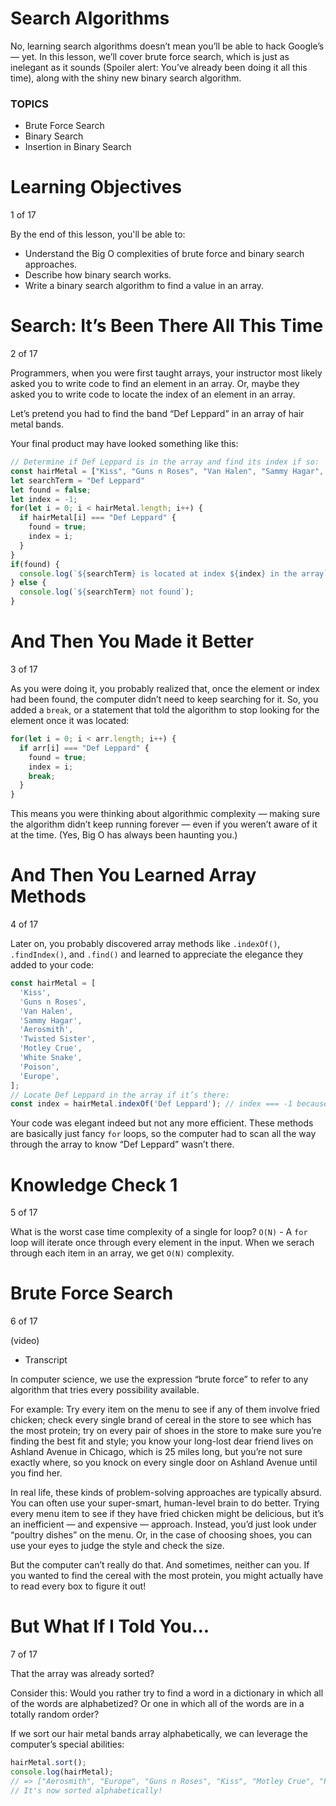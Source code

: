 # Search Algorithms

No, learning search algorithms doesn’t mean you’ll be able to hack Google’s — yet. In this lesson, we’ll cover brute force search, which is just as inelegant as it sounds (Spoiler alert: You’ve already been doing it all this time), along with the shiny new binary search algorithm.

### TOPICS

- Brute Force Search
- Binary Search
- Insertion in Binary Search

# Learning Objectives

1 of 17

By the end of this lesson, you'll be able to:

- Understand the Big O complexities of brute force and binary search approaches.
- Describe how binary search works.
- Write a binary search algorithm to find a value in an array.

# Search: It’s Been There All This Time

2 of 17

Programmers, when you were first taught arrays, your instructor most likely asked you to write code to find an element in an array. Or, maybe they asked you to write code to locate the index of an element in an array.

Let’s pretend you had to find the band “Def Leppard” in an array of hair metal bands.

Your final product may have looked something like this:

```js
// Determine if Def Leppard is in the array and find its index if so:
const hairMetal = ["Kiss", "Guns n Roses", "Van Halen", "Sammy Hagar", "Aerosmith", "Twisted Sister", "Motley Crue", "White Snake", "Poison", "Europe"]
let searchTerm = "Def Leppard"
let found = false;
let index = -1;
for(let i = 0; i < hairMetal.length; i++) {
  if hairMetal[i] === "Def Leppard" {
    found = true;
    index = i;
  }
}
if(found) {
  console.log(`${searchTerm} is located at index ${index} in the array`);
} else {
  console.log(`${searchTerm} not found`);
}
```

# And Then You Made it Better

3 of 17

As you were doing it, you probably realized that, once the element or index had been found, the computer didn’t need to keep searching for it. So, you added a `break`, or a statement that told the algorithm to stop looking for the element once it was located:

```js
for(let i = 0; i < arr.length; i++) {
  if arr[i] === "Def Leppard" {
    found = true;
    index = i;
    break;
  }
}
```

This means you were thinking about algorithmic complexity — making sure the algorithm didn’t keep running forever — even if you weren’t aware of it at the time. (Yes, Big O has always been haunting you.)

# And Then You Learned Array Methods

4 of 17

Later on, you probably discovered array methods like `.indexOf()`, `.findIndex()`, and `.find()` and learned to appreciate the elegance they added to your code:

```js
const hairMetal = [
  'Kiss',
  'Guns n Roses',
  'Van Halen',
  'Sammy Hagar',
  'Aerosmith',
  'Twisted Sister',
  'Motley Crue',
  'White Snake',
  'Poison',
  'Europe',
];
// Locate Def Leppard in the array if it’s there:
const index = hairMetal.indexOf('Def Leppard'); // index === -1 because it wasn't found.
```

Your code was elegant indeed but not any more efficient. These methods are basically just fancy `for` loops, so the computer had to scan all the way through the array to know “Def Leppard” wasn’t there.

# Knowledge Check 1

5 of 17

What is the worst case time complexity of a single for loop?
`O(N)` - A `for` loop will iterate once through every element in the input. When we serach through each item in an array, we get `O(N)` complexity.

# Brute Force Search

6 of 17

(video)

- Transcript

In computer science, we use the expression “brute force” to refer to any algorithm that tries every possibility available.

For example: Try every item on the menu to see if any of them involve fried chicken; check every single brand of cereal in the store to see which has the most protein; try on every pair of shoes in the store to make sure you’re finding the best fit and style; you know your long-lost dear friend lives on Ashland Avenue in Chicago, which is 25 miles long, but you’re not sure exactly where, so you knock on every single door on Ashland Avenue until you find her.

In real life, these kinds of problem-solving approaches are typically absurd. You can often use your super-smart, human-level brain to do better. Trying every menu item to see if they have fried chicken might be delicious, but it’s an inefficient — and expensive — approach. Instead, you’d just look under “poultry dishes” on the menu. Or, in the case of choosing shoes, you can use your eyes to judge the style and check the size.

But the computer can’t really do that. And sometimes, neither can you. If you wanted to find the cereal with the most protein, you might actually have to read every box to figure it out!

# But What If I Told You...

7 of 17

That the array was already sorted?

Consider this: Would you rather try to find a word in a dictionary in which all of the words are alphabetized? Or one in which all of the words are in a totally random order?

If we sort our hair metal bands array alphabetically, we can leverage the computer’s special abilities:

```js
hairMetal.sort();
console.log(hairMetal);
// => ["Aerosmith", "Europe", "Guns n Roses", "Kiss", "Motley Crue", "Poison", "Sammy Hagar", "Twisted Sister", "Van Halen", "White Snake"]
// It's now sorted alphabetically!
```
